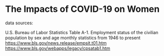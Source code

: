 # The Impacts of COVID-19 on Women

data sources:

U.S. Bureau of Labor Statistics
Table A-1. Employment status of the civilian population by sex and age
monthly statistics from 1946 to present
https://www.bls.gov/news.release/empsit.t01.htm
https://www.bls.gov/webapps/legacy/cpsatab1.htm
